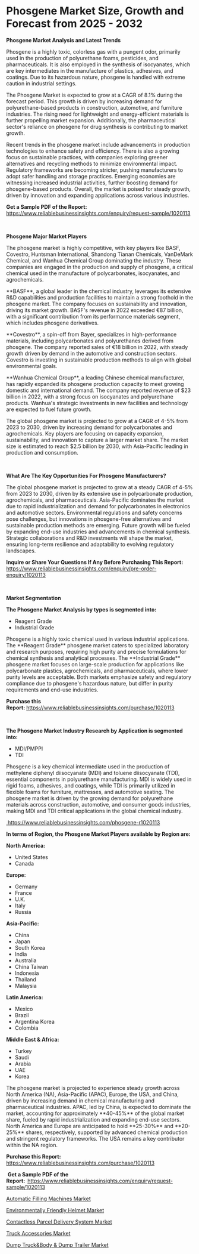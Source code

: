 <p><h1>Phosgene Market Size, Growth and Forecast from 2025 - 2032</h1></p><p><strong>Phosgene Market Analysis and Latest Trends</strong></p>
<p><p>Phosgene is a highly toxic, colorless gas with a pungent odor, primarily used in the production of polyurethane foams, pesticides, and pharmaceuticals. It is also employed in the synthesis of isocyanates, which are key intermediates in the manufacture of plastics, adhesives, and coatings. Due to its hazardous nature, phosgene is handled with extreme caution in industrial settings.</p><p>The Phosgene Market is expected to grow at a CAGR of 8.1% during the forecast period. This growth is driven by increasing demand for polyurethane-based products in construction, automotive, and furniture industries. The rising need for lightweight and energy-efficient materials is further propelling market expansion. Additionally, the pharmaceutical sector's reliance on phosgene for drug synthesis is contributing to market growth.</p><p>Recent trends in the phosgene market include advancements in production technologies to enhance safety and efficiency. There is also a growing focus on sustainable practices, with companies exploring greener alternatives and recycling methods to minimize environmental impact. Regulatory frameworks are becoming stricter, pushing manufacturers to adopt safer handling and storage practices. Emerging economies are witnessing increased industrial activities, further boosting demand for phosgene-based products. Overall, the market is poised for steady growth, driven by innovation and expanding applications across various industries.</p></p>
<p><strong>Get a Sample PDF of the Report:&nbsp;</strong> <a href="https://www.reliablebusinessinsights.com/enquiry/request-sample/1020113?utm_campaign=2132&utm_medium=2&utm_source=Github&utm_content=ia&utm_term=24012025&utm_id=phosgene">https://www.reliablebusinessinsights.com/enquiry/request-sample/1020113</a></p>
<p>&nbsp;</p>
<p><strong>Phosgene Major Market Players</strong></p>
<p><p>The phosgene market is highly competitive, with key players like BASF, Covestro, Huntsman International, Shandong Tianan Chemicals, VanDeMark Chemical, and Wanhua Chemical Group dominating the industry. These companies are engaged in the production and supply of phosgene, a critical chemical used in the manufacture of polycarbonates, isocyanates, and agrochemicals.</p><p>**BASF**, a global leader in the chemical industry, leverages its extensive R&D capabilities and production facilities to maintain a strong foothold in the phosgene market. The company focuses on sustainability and innovation, driving its market growth. BASF's revenue in 2022 exceeded €87 billion, with a significant contribution from its performance materials segment, which includes phosgene derivatives.</p><p>**Covestro**, a spin-off from Bayer, specializes in high-performance materials, including polycarbonates and polyurethanes derived from phosgene. The company reported sales of €18 billion in 2022, with steady growth driven by demand in the automotive and construction sectors. Covestro is investing in sustainable production methods to align with global environmental goals.</p><p>**Wanhua Chemical Group**, a leading Chinese chemical manufacturer, has rapidly expanded its phosgene production capacity to meet growing domestic and international demand. The company reported revenue of $23 billion in 2022, with a strong focus on isocyanates and polyurethane products. Wanhua's strategic investments in new facilities and technology are expected to fuel future growth.</p><p>The global phosgene market is projected to grow at a CAGR of 4-5% from 2023 to 2030, driven by increasing demand for polycarbonates and agrochemicals. Key players are focusing on capacity expansion, sustainability, and innovation to capture a larger market share. The market size is estimated to reach $2.5 billion by 2030, with Asia-Pacific leading in production and consumption.</p></p>
<p>&nbsp;</p>
<p><strong>What Are The Key Opportunities For Phosgene Manufacturers?</strong></p>
<p><p>The global phosgene market is projected to grow at a steady CAGR of 4-5% from 2023 to 2030, driven by its extensive use in polycarbonate production, agrochemicals, and pharmaceuticals. Asia-Pacific dominates the market due to rapid industrialization and demand for polycarbonates in electronics and automotive sectors. Environmental regulations and safety concerns pose challenges, but innovations in phosgene-free alternatives and sustainable production methods are emerging. Future growth will be fueled by expanding end-use industries and advancements in chemical synthesis. Strategic collaborations and R&D investments will shape the market, ensuring long-term resilience and adaptability to evolving regulatory landscapes.</p></p>
<p><strong>Inquire or Share Your Questions If Any Before Purchasing This Report:</strong> <a href="https://www.reliablebusinessinsights.com/enquiry/pre-order-enquiry/1020113?utm_campaign=2132&utm_medium=2&utm_source=Github&utm_content=ia&utm_term=24012025&utm_id=phosgene">https://www.reliablebusinessinsights.com/enquiry/pre-order-enquiry/1020113</a></p>
<p>&nbsp;</p>
<p><strong>Market Segmentation</strong></p>
<p><strong>The Phosgene Market Analysis by types is segmented into:</strong></p>
<p><ul><li>Reagent Grade</li><li>Industrial Grade</li></ul></p>
<p><p>Phosgene is a highly toxic chemical used in various industrial applications. The **Reagent Grade** phosgene market caters to specialized laboratory and research purposes, requiring high purity and precise formulations for chemical synthesis and analytical processes. The **Industrial Grade** phosgene market focuses on large-scale production for applications like polycarbonate plastics, agrochemicals, and pharmaceuticals, where lower purity levels are acceptable. Both markets emphasize safety and regulatory compliance due to phosgene's hazardous nature, but differ in purity requirements and end-use industries.</p></p>
<p><strong>Purchase this Report:&nbsp;</strong><a href="https://www.reliablebusinessinsights.com/purchase/1020113?utm_campaign=2132&utm_medium=2&utm_source=Github&utm_content=ia&utm_term=24012025&utm_id=phosgene">https://www.reliablebusinessinsights.com/purchase/1020113</a></p>
<p>&nbsp;</p>
<p><strong>The Phosgene Market Industry Research by Application is segmented into:</strong></p>
<p><ul><li>MDI/PMPPI</li><li>TDI</li></ul></p>
<p><p>Phosgene is a key chemical intermediate used in the production of methylene diphenyl diisocyanate (MDI) and toluene diisocyanate (TDI), essential components in polyurethane manufacturing. MDI is widely used in rigid foams, adhesives, and coatings, while TDI is primarily utilized in flexible foams for furniture, mattresses, and automotive seating. The phosgene market is driven by the growing demand for polyurethane materials across construction, automotive, and consumer goods industries, making MDI and TDI critical applications in the global chemical industry.</p></p>
<p><a href="https://www.reliablebusinessinsights.com/phosgene-r1020113?utm_campaign=2132&utm_medium=2&utm_source=Github&utm_content=ia&utm_term=24012025&utm_id=phosgene">&nbsp;https://www.reliablebusinessinsights.com/phosgene-r1020113</a></p>
<p><strong>In terms of Region, the Phosgene Market Players available by Region are:</strong></p>
<p>
    <p> <strong> North America: </strong>
        <ul>
            <li>United States</li>
            <li>Canada</li>
        </ul>
        </p> 
    <p> <strong> Europe: </strong>
        <ul>
            <li>Germany</li>
            <li>France</li>
            <li>U.K.</li>
            <li>Italy</li>
            <li>Russia</li>
        </ul>
        </p> 
    <p> <strong> Asia-Pacific: </strong>
        <ul>
            <li>China</li>
            <li>Japan</li>
            <li>South Korea</li>
            <li>India</li>
            <li>Australia</li>
            <li>China Taiwan</li>
            <li>Indonesia</li>
            <li>Thailand</li>
            <li>Malaysia</li>
        </ul>
        </p> 
    <p> <strong> Latin America: </strong>
        <ul>
            <li>Mexico</li>
            <li>Brazil</li>
            <li>Argentina Korea</li>
            <li>Colombia</li>
        </ul>
        </p> 
    <p> <strong> Middle East & Africa: </strong>
        <ul>
            <li>Turkey</li>
            <li>Saudi</li>
            <li>Arabia</li>
            <li>UAE</li>
            <li>Korea</li>
        </ul>
    </p>
    </p>
<p><p>The phosgene market is projected to experience steady growth across North America (NA), Asia-Pacific (APAC), Europe, the USA, and China, driven by increasing demand in chemical manufacturing and pharmaceutical industries. APAC, led by China, is expected to dominate the market, accounting for approximately **40-45%** of the global market share, fueled by rapid industrialization and expanding end-use sectors. North America and Europe are anticipated to hold **25-30%** and **20-25%** shares, respectively, supported by advanced chemical production and stringent regulatory frameworks. The USA remains a key contributor within the NA region.</p></p>
<p><strong>Purchase this Report: </strong><a href="https://www.reliablebusinessinsights.com/purchase/1020113?utm_campaign=2132&utm_medium=2&utm_source=Github&utm_content=ia&utm_term=24012025&utm_id=phosgene">https://www.reliablebusinessinsights.com/purchase/1020113</a></p>
<p>&nbsp;<strong>Get a Sample PDF of the Report:&nbsp;&nbsp;</strong><a href="https://www.reliablebusinessinsights.com/enquiry/request-sample/1020113?utm_campaign=2132&utm_medium=2&utm_source=Github&utm_content=ia&utm_term=24012025&utm_id=phosgene">https://www.reliablebusinessinsights.com/enquiry/request-sample/1020113</a></p>
<p><strong></strong></p>
<p><p><a href="https://www.linkedin.com/pulse/automatic-filling-machines-market-assessment-predictive-pngxc?utm_campaign=2132&utm_medium=2&utm_source=Github&utm_content=ia&utm_term=24012025&utm_id=phosgene">Automatic Filling Machines Market</a></p><p><a href="https://www.linkedin.com/pulse/revenue-analysis-demand-forecast-environmentally-friendly-helmet-8ptgf?utm_campaign=2132&utm_medium=2&utm_source=Github&utm_content=ia&utm_term=24012025&utm_id=phosgene">Environmentally Friendly Helmet Market</a></p><p><a href="https://www.linkedin.com/pulse/growth-insights-contactless-parcel-delivery-system-market-uxzzf?utm_campaign=2132&utm_medium=2&utm_source=Github&utm_content=ia&utm_term=24012025&utm_id=phosgene">Contactless Parcel Delivery System Market</a></p><p><a href="https://www.linkedin.com/pulse/competitive-landscape-analysis-innovations-thetruck-accessories-eor8c?utm_campaign=2132&utm_medium=2&utm_source=Github&utm_content=ia&utm_term=24012025&utm_id=phosgene">Truck Accessories Market</a></p><p><a href="https://www.linkedin.com/pulse/dump-truckbody-trailer-market-report-in-depth-analysis-industry-otysf?utm_campaign=2132&utm_medium=2&utm_source=Github&utm_content=ia&utm_term=24012025&utm_id=phosgene">Dump Truck&Body & Dump Trailer Market</a></p></p>